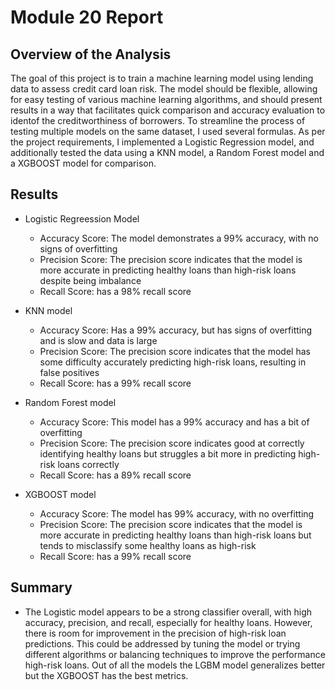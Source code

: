 # Module 20 Report

## Overview of the Analysis


The goal of this project is to train a machine learning model using lending data to assess credit card loan risk. The model should be flexible, allowing for easy testing of various machine learning algorithms, and should present results in a way that facilitates quick comparison and accuracy evaluation to identof the creditworthiness of borrowers. To streamline the process of testing multiple models on the same dataset, I used several formulas. As per the project requirements, I implemented a Logistic Regression model, and additionally tested the data using a KNN model, a Random Forest model and a XGBOOST model for comparison.

## Results

* Logistic Regreession Model
    * Accuracy Score: The model demonstrates a 99% accuracy, with no signs of overfitting
    * Precision Score: The precision score indicates that the model is more accurate in predicting healthy loans than high-risk loans despite being imbalance 
    * Recall Score: has a 98% recall score
      
* KNN model
    * Accuracy Score: Has a 99% accuracy, but has signs of overfitting and is slow and data is large
    * Precision Score: The precision score indicates that the model has some difficulty accurately predicting high-risk loans, resulting in false positives
    * Recall Score: has a 99% recall score

* Random Forest model
    * Accuracy Score: This model has a 99% accuracy and has a bit of overfitting
    * Precision Score: The precision score indicates good at correctly identifying healthy loans but struggles a bit more in predicting high-risk loans correctly
    * Recall Score: has a 89% recall score
            
* XGBOOST model
    * Accuracy Score: The model has 99% accuracy, with no overfitting
    * Precision Score: The precision score indicates that the model is more accurate in predicting healthy loans than high-risk loans but tends to misclassify some healthy loans as high-risk
    * Recall Score: has a 99% recall score
          
## Summary

* The Logistic model appears to be a strong classifier overall, with high accuracy, precision, and recall, especially for healthy loans. However, there is room for improvement in the precision of high-risk loan predictions. This could be addressed by tuning the model or trying different algorithms or balancing techniques to improve the performance high-risk loans. Out of all the models the LGBM model generalizes better but the XGBOOST has the best metrics.

